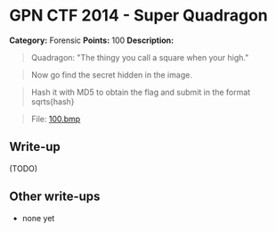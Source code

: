 # GPN CTF 2014 - Super Quadragon

**Category:** Forensic
**Points:** 100
**Description:**

> Quadragon: "The thingy you call a square when your high."

>Now go find the secret hidden in the image.

> Hash it with MD5 to obtain the flag and submit in the format sqrts{hash}

> File: [100.bmp](100_50030fd140a26c698114361f3b0b8557.bmp)

## Write-up

(TODO)

## Other write-ups

* none yet

